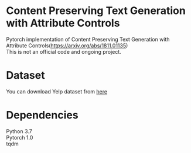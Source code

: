 # Content Preserving Text Generation with Attribute Controls
Pytorch implementation of Content Preserving Text Generation with Attribute Controls(https://arxiv.org/abs/1811.01135) <br/>
This is not an official code and ongoing project. 


# Dataset
You can download Yelp dataset from [here](https://github.com/fuzhenxin/Style-Transfer-in-Text)

# Dependencies
Python 3.7 <br />
Pytorch 1.0 <br />
tqdm <br />

